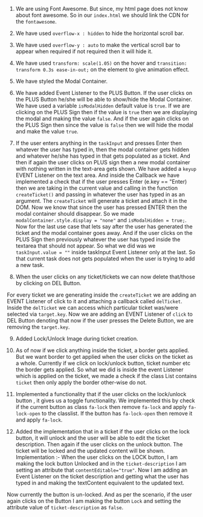 1. We are using Font Awesome. But since, my html page does not know about font awesome. So in our `index.html` we should link the CDN for the `fontawesome`.

2. We have used `overflow-x : hidden` to hide the horizontal scroll bar.

3. We have used `overflow-y : auto` to make the vertical scroll bar to appear when required if not required then it will hide it.

4. We have used `transform: scale(1.05)` on the hover and `transition: transform 0.3s ease-in-out;` on the element to give animation effect.

5. We have styled the Modal Container.

6. We have added Event Listener to the PLUS Button. If the user clicks on the PLUS Button he/she will be able to show/hide the Modal Container. We have used a variable `isModalHidden` default value is `true`. If we are clicking on the PLUS Sign then if the value is `true` then we are displaying the modal and making the value `false`. And if the user again clicks on the PLUS Sign then since the value is `false` then we will hide the modal and make the value `true`.

7. If the user enters anything in the `taskInput` and presses Enter then whatever the user has typed in, then the modal container gets hidden and whatever he/she has typed in that gets populated as a ticket. And then if again the user clicks on PLUS sign then a new modal container with nothing written in the text-area gets shown.
We have added a `keyup` EVENT Listener on the text area. And inside the Callback we have implemented a check that if the user presses Enter (e.key == "Enter) then we are taking in the current value and calling in the function `createTicket()` and passing in whatever the user has typed in as an argument.
The `createTicket` will generate a ticket and attach it in the DOM.
Now we know that since the user has pressed ENTER then the modal container should disappear. So we made `modalContainer.style.display = "none"` and `isModalHidden = true;`. Now for the last use case that lets say after the user has generated the ticket and the modal container goes away. And if the user clicks on the PLUS Sign then previously whatever the user has typed inside the textarea that should not appear. So what we did was we `taskInput.value = ""` inside taskInput Event Listener only at the last. So that current task does not gets populated when the user is trying to add a new task. 

8. When the user clicks on any ticket/tickets we can now delete that/those by clicking on DEL Button.

For every ticket we are generating inside the `createTicket` we are adding an EVENT Listener of click to it and attaching a callback called `delTicket`. Inside the `delTicket` we can access which particular ticket was/were selected via `target.key`. Now we are adding an EVENT Listener of `click` to DEL Button denoting that now if the user presses the Delete Button, we are removing the `target.key`.

9. Added Lock/Unlock Image during ticket creation.

10. As of now if we click anything inside the ticket, a border gets applied. But we want border to get applied when the user clicks on the ticket as a whole. Currently if we click on lock/unlock button, ticket number etc the border gets applied. So what we did is inside the event Listener which is applied on the ticket, we made a check if the class List contains `ticket` then only apply the border other-wise do not.

11. Implemented a functionality that if the user clicks on the lock/unlock button , it gives us a toggle functionality. We implemented this by check if the current button as class `fa-lock` then remove `fa-lock` and apply `fa-lock-open` to the classlist. 
If the button has `fa-lock-open` then remove it and apply `fa-lock`.


12. Added the implementation that in a ticket if the user clicks on the lock button, it will unlock and the user will be able to edit the ticket description. Then again if the user clicks on the unlock button. The ticket will be locked and the updated content will be shown.
Implementation :- When the user clicks on the LOCK button, I am making the lock button Unlocked and in the `ticket-description` I am setting an attribute that `contentEditable="true"`. Now I am adding an Event Listener on the ticket description and getting what the user has typed in and making the textContent equivalent to the updated text.

Now currently the button is un-locked. And as per the scenario, if the user again clicks on the Button I am making the button `Lock` and setting the attribute value of `ticket-description` as `false`.